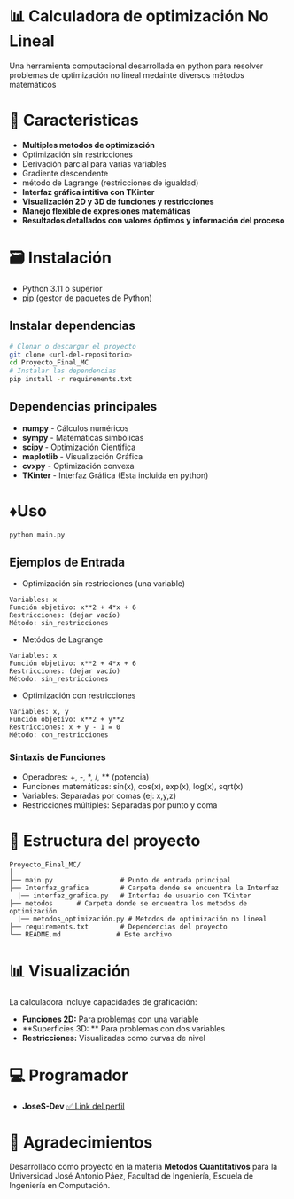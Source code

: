 # 📊 Calculadora de optimización No Lineal
Una herramienta computacional desarrollada en python para resolver problemas de optimización no lineal medainte diversos métodos matemáticos

# 🚀 Caracteristicas
- **Multiples metodos de optimización**
- Optimización sin restricciones
- Derivación parcial para varias variables
- Gradiente descendente
- método de Lagrange (restricciones de igualdad)
- **Interfaz gráfica intitiva con TKinter**
- **Visualización 2D y 3D de funciones y restricciones**
- **Manejo flexible de expresiones matemáticas**
- **Resultados detallados con valores óptimos y información del proceso**
# 🗃️ Instalación
- Python 3.11 o superior
- pip (gestor de paquetes de Python)

## Instalar dependencias
```bash
# Clonar o descargar el proyecto
git clone <url-del-repositorio>
cd Proyecto_Final_MC
# Instalar las dependencias
pip install -r requirements.txt
```
## Dependencias principales
- **numpy** - Cálculos numéricos
- **sympy** - Matemáticas simbólicas
- **scipy** - Optimización Cientifica
- **maplotlib** - Visualización Gráfica
- **cvxpy** - Optimización convexa
- **TKinter** - Interfaz Gráfica (Esta incluida en python)

# ♦️Uso
```bash
python main.py
```
## Ejemplos de Entrada
- Optimización sin restricciones (una variable)
```text
Variables: x
Función objetivo: x**2 + 4*x + 6
Restricciones: (dejar vacío)
Método: sin_restricciones
```
- Metódos de Lagrange
```text
Variables: x
Función objetivo: x**2 + 4*x + 6
Restricciones: (dejar vacío)
Método: sin_restricciones
```
- Optimización con restricciones
```text
Variables: x, y
Función objetivo: x**2 + y**2
Restricciones: x + y - 1 = 0
Método: con_restricciones
```
### Sintaxis de Funciones
- Operadores: +, -, *, /, ** (potencia)
- Funciones matemáticas: sin(x), cos(x), exp(x), log(x), sqrt(x)
- Variables: Separadas por comas (ej: x,y,z)
- Restricciones múltiples: Separadas por punto y coma


# 📁 Estructura del proyecto
```text
Proyecto_Final_MC/
│
├── main.py                 # Punto de entrada principal
├── Interfaz_grafica        # Carpeta donde se encuentra la Interfaz
  |── interfaz_grafica.py   # Interfaz de usuario con TKinter
├── metodos      # Carpeta donde se encuentra los metodos de optimización
  |── metodos_optimización.py # Metodos de optimización no lineal
├── requirements.txt        # Dependencias del proyecto
└── README.md              # Este archivo
```

# 📊 Visualización
La calculadora incluye capacidades de graficación:
- **Funciones 2D:** Para problemas con una variable
- **Superficies 3D: ** Para problemas con dos variables
- **Restricciones:** Visualizadas como curvas de nivel
# 💻 Programador
- **JoseS-Dev** <a href="https://github.com/JoseS-Dev">✅ Link del perfil</a>

# 🙏 Agradecimientos
Desarrollado como proyecto en la materia **Metodos Cuantitativos** para la Universidad José Antonio Páez, Facultad de Ingeniería, Escuela de Ingeniería en Computación.


